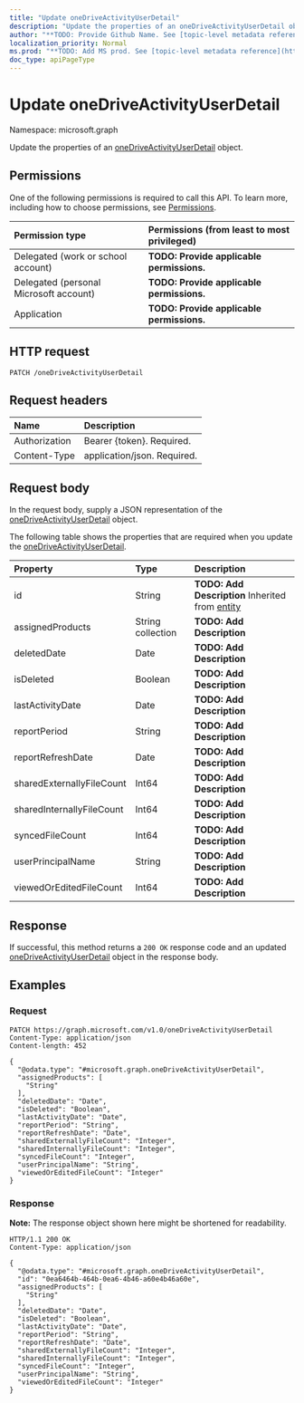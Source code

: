 ```yaml
---
title: "Update oneDriveActivityUserDetail"
description: "Update the properties of an oneDriveActivityUserDetail object."
author: "**TODO: Provide Github Name. See [topic-level metadata reference](https://msgo.azurewebsites.net/add/document/guidelines/metadata.html#topic-level-metadata)**"
localization_priority: Normal
ms.prod: "**TODO: Add MS prod. See [topic-level metadata reference](https://msgo.azurewebsites.net/add/document/guidelines/metadata.html#topic-level-metadata)**"
doc_type: apiPageType
---
```


# Update oneDriveActivityUserDetail
Namespace: microsoft.graph



Update the properties of an [oneDriveActivityUserDetail](../resources/onedriveactivityuserdetail.md) object.

## Permissions
One of the following permissions is required to call this API. To learn more, including how to choose permissions, see [Permissions](/graph/permissions-reference).

|Permission type|Permissions (from least to most privileged)|
|:---|:---|
|Delegated (work or school account)|**TODO: Provide applicable permissions.**|
|Delegated (personal Microsoft account)|**TODO: Provide applicable permissions.**|
|Application|**TODO: Provide applicable permissions.**|

## HTTP request

<!-- {
  "blockType": "ignored"
}
-->
``` http
PATCH /oneDriveActivityUserDetail
```

## Request headers
|Name|Description|
|:---|:---|
|Authorization|Bearer {token}. Required.|
|Content-Type|application/json. Required.|

## Request body
In the request body, supply a JSON representation of the [oneDriveActivityUserDetail](../resources/onedriveactivityuserdetail.md) object.

The following table shows the properties that are required when you update the [oneDriveActivityUserDetail](../resources/onedriveactivityuserdetail.md).

|Property|Type|Description|
|:---|:---|:---|
|id|String|**TODO: Add Description** Inherited from [entity](../resources/entity.md)|
|assignedProducts|String collection|**TODO: Add Description**|
|deletedDate|Date|**TODO: Add Description**|
|isDeleted|Boolean|**TODO: Add Description**|
|lastActivityDate|Date|**TODO: Add Description**|
|reportPeriod|String|**TODO: Add Description**|
|reportRefreshDate|Date|**TODO: Add Description**|
|sharedExternallyFileCount|Int64|**TODO: Add Description**|
|sharedInternallyFileCount|Int64|**TODO: Add Description**|
|syncedFileCount|Int64|**TODO: Add Description**|
|userPrincipalName|String|**TODO: Add Description**|
|viewedOrEditedFileCount|Int64|**TODO: Add Description**|



## Response

If successful, this method returns a `200 OK` response code and an updated [oneDriveActivityUserDetail](../resources/onedriveactivityuserdetail.md) object in the response body.

## Examples

### Request
<!-- {
  "blockType": "request",
  "name": "update_onedriveactivityuserdetail"
}
-->
``` http
PATCH https://graph.microsoft.com/v1.0/oneDriveActivityUserDetail
Content-Type: application/json
Content-length: 452

{
  "@odata.type": "#microsoft.graph.oneDriveActivityUserDetail",
  "assignedProducts": [
    "String"
  ],
  "deletedDate": "Date",
  "isDeleted": "Boolean",
  "lastActivityDate": "Date",
  "reportPeriod": "String",
  "reportRefreshDate": "Date",
  "sharedExternallyFileCount": "Integer",
  "sharedInternallyFileCount": "Integer",
  "syncedFileCount": "Integer",
  "userPrincipalName": "String",
  "viewedOrEditedFileCount": "Integer"
}
```


### Response
**Note:** The response object shown here might be shortened for readability.
<!-- {
  "blockType": "response",
  "truncated": true
}
-->
``` http
HTTP/1.1 200 OK
Content-Type: application/json

{
  "@odata.type": "#microsoft.graph.oneDriveActivityUserDetail",
  "id": "0ea6464b-464b-0ea6-4b46-a60e4b46a60e",
  "assignedProducts": [
    "String"
  ],
  "deletedDate": "Date",
  "isDeleted": "Boolean",
  "lastActivityDate": "Date",
  "reportPeriod": "String",
  "reportRefreshDate": "Date",
  "sharedExternallyFileCount": "Integer",
  "sharedInternallyFileCount": "Integer",
  "syncedFileCount": "Integer",
  "userPrincipalName": "String",
  "viewedOrEditedFileCount": "Integer"
}
```

